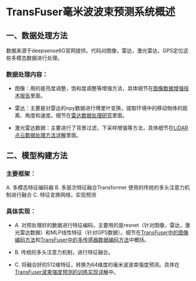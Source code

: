 # TransFuser毫米波波束预测系统概述

## 一、数据处理方法

数据来源于deepsense6G官网提供。代码对图像，雷达，激光雷达，GPS定位这些多模态数据进行处理。

### 数据处理内容：
* 图像：用的是亮度调整，饱和度调整等增强方法，具体细节在[图像数据增强技术报告](1%20图像数据增强技术报告.md)里面。

* 雷达：主要是对雷达的npy数据进行傅里叶变换，提取环境中的移动物体的距离、角度和速度。细节在[雷达数据处理研究](2%20雷达数据处理研究.md)里面。

* 激光雷达数据：主要进行了背景过滤，下采样增强等方法，具体细节在[LiDAR点云数据处理方法详解](3%20LiDAR点云数据处理方法详解.md)里面。

## 二、模型构建方法

### 主要框架：
A. 多模态特征编码器 
B. 多层次特征融合Transformer 使用的传统的多头注意力机制进行融合 
C. 特征变换网络，实现预测

### 具体实现：
* A. 对预处理好的数据进行特征编码，主要用的是resnet（针对图像，雷达，激光雷达数据）和MLP线性特征（针对GPS数据）。细节在[TransFuser中的图像编码方法](4.1%20TransFuser中的图像编码方法.md)和[TransFuser中的多传感器数据编码方法](4.2%20TransFuser中的多传感器数据编码方法.md)中概括。

* B. 传统的多头注意力机制，进行特征融合。

* C. 将融合好的512维特征，转换为64维度的毫米波波束强度预测。具体在[TransFuser波束强度预测的训练实现详解](5%20TransFuser波束强度预测的训练实现详解.md)中。
